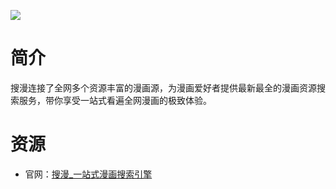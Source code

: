 ![](https://www.soman.com/static/images/index-bg-pc-10.jpg)

# 简介

搜漫连接了全网多个资源丰富的漫画源，为漫画爱好者提供最新最全的漫画资源搜索服务，带你享受一站式看遍全网漫画的极致体验。

# 资源

- 官网：[搜漫_一站式漫画搜索引擎](https://www.soman.com/)
